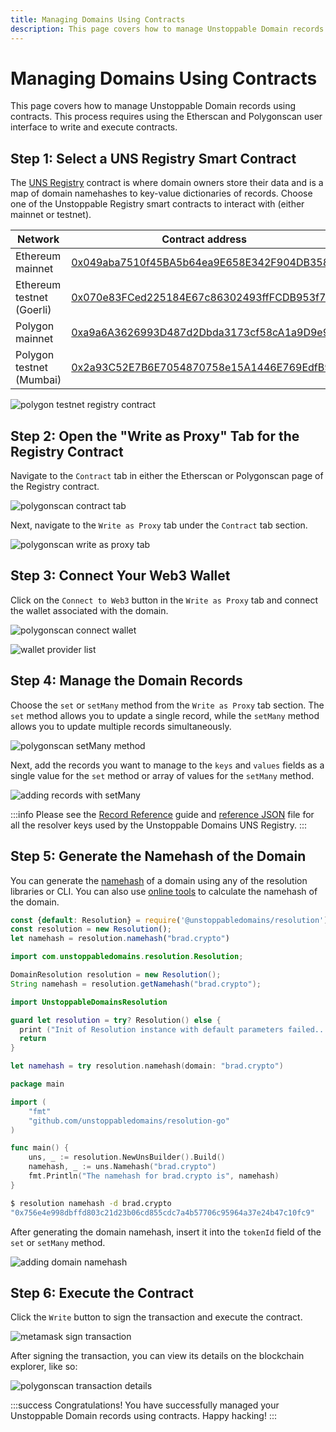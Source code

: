 ```yaml
---
title: Managing Domains Using Contracts
description: This page covers how to manage Unstoppable Domain records using contracts. This process requires using the Etherscan and Polygonscan user interface to write and execute contracts.
---
```


# Managing Domains Using Contracts

This page covers how to manage Unstoppable Domain records using contracts. This process requires using the Etherscan and Polygonscan user interface to write and execute contracts.

## Step 1: Select a UNS Registry Smart Contract
The [UNS Registry](../../developer-toolkit/smart-contracts/uns-smart-contracts/#unsregistry) contract is where domain owners store their data and is a map of domain namehashes to key-value dictionaries of records. Choose one of the Unstoppable Registry smart contracts to interact with (either mainnet or testnet).

| Network | Contract address |
| - | - |
| Ethereum mainnet | [0x049aba7510f45BA5b64ea9E658E342F904DB358D](https://etherscan.io/address/0x049aba7510f45BA5b64ea9E658E342F904DB358D) |
| Ethereum testnet (Goerli) | [0x070e83FCed225184E67c86302493ffFCDB953f71](https://goerli.etherscan.io/address/0x070e83FCed225184E67c86302493ffFCDB953f71) |
| Polygon mainnet | [0xa9a6A3626993D487d2Dbda3173cf58cA1a9D9e9f](https://polygonscan.com/address/0xa9a6A3626993D487d2Dbda3173cf58cA1a9D9e9f) |
| Polygon testnet (Mumbai) | [0x2a93C52E7B6E7054870758e15A1446E769EdfB93](https://mumbai.polygonscan.com/address/0x2a93C52E7B6E7054870758e15A1446E769EdfB93) |

![polygon testnet registry contract](/images/polygon-testnet-registry-contract.png)

## Step 2: Open the "Write as Proxy" Tab for the Registry Contract

Navigate to the `Contract` tab in either the Etherscan or Polygonscan page of the Registry contract.

![polygonscan contract tab](/images/polygonscan-contract-tab.png)

Next, navigate to the `Write as Proxy` tab under the `Contract` tab section.

![polygonscan write as proxy tab](/images/polygonscan-write-as-proxy-tab.png)

## Step 3: Connect Your Web3 Wallet

Click on the `Connect to Web3` button in the `Write as Proxy` tab and connect the wallet associated with the domain.

![polygonscan connect wallet](/images/polygonscan-connect-wallet.png)

![wallet provider list](/images/wallet-provider-list.png)

## Step 4: Manage the Domain Records

Choose the `set` or `setMany` method from the `Write as Proxy` tab section. The `set` method allows you to update a single record, while the `setMany` method allows you to update multiple records simultaneously.

![polygonscan setMany method](/images/polygonscan-setmany-method.png)

Next, add the records you want to manage to the `keys` and `values` fields as a single value for the `set` method or array of values for the `setMany` method.

![adding records with setMany](/images/adding-records-with-setmany.png)

:::info
Please see the [Record Reference](../../getting-started/domain-registry-essentials/records-reference/) guide and [reference JSON](https://github.com/unstoppabledomains/uns/blob/main/resolver-keys.json) file for all the resolver keys used by the Unstoppable Domains UNS Registry.
:::

## Step 5: Generate the Namehash of the Domain

You can generate the [namehash](../../getting-started/domain-registry-essentials/namehashing/) of a domain using any of the resolution libraries or CLI. You can also use [online tools](https://swolfeyes.github.io/ethereum-namehash-calculator/) to calculate the namehash of the domain.

```javascript JavaScript
const {default: Resolution} = require('@unstoppabledomains/resolution');
const resolution = new Resolution();
let namehash = resolution.namehash("brad.crypto")
```
```java Java
import com.unstoppabledomains.resolution.Resolution;

DomainResolution resolution = new Resolution();
String namehash = resolution.getNamehash("brad.crypto");
```
```swift Swift
import UnstoppableDomainsResolution

guard let resolution = try? Resolution() else {
  print ("Init of Resolution instance with default parameters failed...")
  return
}

let namehash = try resolution.namehash(domain: "brad.crypto")
```
```go Golang
package main

import (
    "fmt"
    "github.com/unstoppabledomains/resolution-go"
)

func main() {
    uns, _ := resolution.NewUnsBuilder().Build()
    namehash, _ := uns.Namehash("brad.crypto")
    fmt.Println("The namehash for brad.crypto is", namehash)
}
```
```bash Resolution CLI
$ resolution namehash -d brad.crypto
"0x756e4e998dbffd803c21d23b06cd855cdc7a4b57706c95964a37e24b47c10fc9"
```

After generating the domain namehash, insert it into the `tokenId` field of the `set` or `setMany` method.

![adding domain namehash](/images/adding-domain-namehash.png)

## Step 6: Execute the Contract

Click the `Write` button to sign the transaction and execute the contract.

![metamask sign transaction](/images/metamask-sign-transaction.png '#display=block;margin-left=auto;margin-right=auto;width=50%;')

After signing the transaction, you can view its details on the blockchain explorer, like so:

![polygonscan transaction details](/images/polygonscan-transaction-details.png '#display=block;margin-left=auto;margin-right=auto;width=50%;')

:::success
Congratulations! You have successfully managed your Unstoppable Domain records using contracts. Happy hacking!
:::
